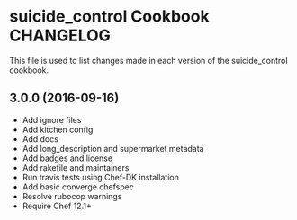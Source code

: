 suicide_control Cookbook CHANGELOG
==================================
This file is used to list changes made in each version of the suicide_control cookbook.

## 3.0.0 (2016-09-16)
- Add ignore files
- Add kitchen config
- Add docs
- Add long_description and supermarket metadata
- Add badges and license
- Add rakefile and maintainers
- Run travis tests using Chef-DK installation
- Add basic converge chefspec
- Resolve rubocop warnings
- Require Chef 12.1+
